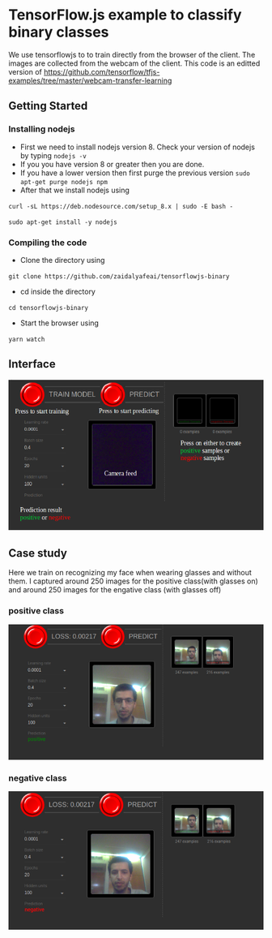 # TensorFlow.js example to classify binary classes 

We use tensorflowjs to to train directly from the browser of the client. The images are collected from the webcam of the client. 
This code is an editted version of https://github.com/tensorflow/tfjs-examples/tree/master/webcam-transfer-learning

## Getting Started 

### Installing nodejs
* First we need to install nodejs version 8. Check your version of nodejs by typing  `nodejs -v`
* If you you have version 8 or greater then you are done. 
* If you have a lower version then first purge the previous version 
`sudo apt-get purge nodejs npm`
* After that we install nodejs using 

`curl -sL https://deb.nodesource.com/setup_8.x | sudo -E bash -`

`sudo apt-get install -y nodejs`

### Compiling the code 
* Clone the directory using 

`git clone https://github.com/zaidalyafeai/tensorflowjs-binary`
* cd inside the directory 

`cd tensorflowjs-binary`
* Start the browser using 
 
`yarn watch`

## Interface 

![Alt text](img.png?raw=true "Title")


## Case study 

Here we train on recognizing my face when wearing glasses and without them. I captured around 250 images for the positive class(with glasses on) and around 250 images for the engative class (with glasses off)

### positive class 
![Alt text](screen-pos.png?raw=true "Title")
### negative class 
![Alt text](screen-neg.png?raw=true "Title")
